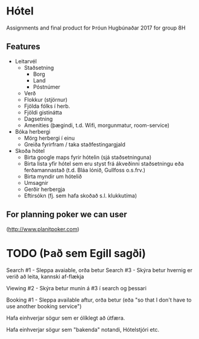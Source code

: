 # Hótel
Assignments and final product for Þróun Hugbúnaðar 2017 for group 8H

## Features

* Leitarvél
  - Staðsetning
    * Borg
    * Land
    * Póstnúmer
  - Verð
  - Flokkur (stjörnur)
  - Fjölda fólks í herb.
  - Fjöldi gistinátta
  - Dagsetning
  - Amenities (þægindi, t.d. Wifi, morgunmatur, room-service)
* Bóka herbergi
  - Mörg herbergi í einu
  - Greiða fyrirfram / taka staðfestingargjald
* Skoða hótel
  - Birta google maps fyrir hótelin (sjá staðsetninguna)
  - Birta lista yfir hótel sem eru styst frá ákveðinni staðsetningu eða ferðamannastað (t.d. Bláa lónið, Gullfoss o.s.frv.)
  - Birta myndir um hótelið
  - Umsagnir
  - Gerðir herbergja
  - Eftirsókn (fj. sem hafa skoðað s.l. klukkutíma)

## For planning poker we can user
(http://www.planitpoker.com)

# TODO (Það sem Egill sagði)

Search #1 - Sleppa avaiable, orða betur
Search #3 - Skýra betur hvernig er verið að leita, kannski af-flækja

Viewing #2 - Skýra betur munin á #3 í search og þessari

Booking #1 - Sleppa available aftur, orða betur (eða "so that I don't have to use another booking service")

Hafa einhverjar sögur sem er ólíklegt að útfæra.

Hafa einhverjar sögur sem "bakenda" notandi, Hótelstjóri etc.
